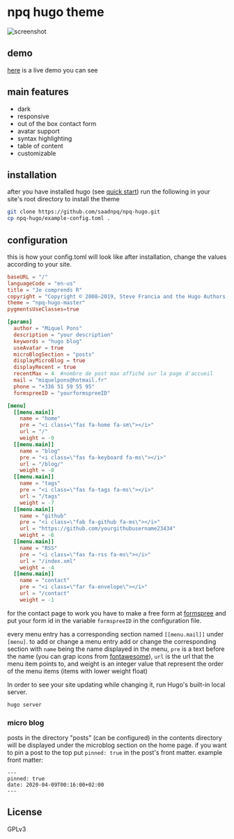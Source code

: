 # npq hugo theme

![screenshot](https://raw.githubusercontent.com/saadnpq/npq-hugo/master/images/screenshot.png "screenshot")

## demo
[here](https://themes.gohugo.io/theme/npq-hugo/) is a live demo you can see

## main features
- dark
- responsive
- out of the box contact form
- avatar support
- syntax highlighting
- table of content
- customizable

## installation
after you have installed hugo (see [quick start](https://gohugo.io/getting-started/quick-start/)) run the following in your site's root directory to install the theme

```sh
git clone https://github.com/saadnpq/npq-hugo.git
cp npq-hugo/example-config.toml .
```

## configuration 
this is how your config.toml will look like after installation, change the values according to your site. 

```toml
baseURL = "/"
languageCode = "en-us"
title = "Je comprends R"
copyright = "Copyright © 2008–2019, Steve Francia and the Hugo Authors; all rights reserved."
theme = "npq-hugo-master"
pygmentsUseClasses=true

[params]
  author = "Miquel Pons"
  description = "your description"
  keywords = "hugo blog"
  useAvatar = true
  microBlogSection = "posts"
  displayMicroBlog = true
  displayRecent = true
  recentMax = 4  #nombre de post max affiché sur la page d'accueil
  mail = "miquelpons@hotmail.fr"
  phone = "+336 51 59 55 95"
  formspreeID = "yourformspreeID"

[menu]
  [[menu.main]]
    name = "home"
    pre = "<i class=\"fas fa-home fa-sm\"></i>"
    url = "/"
    weight = -9 
  [[menu.main]]
    name = "blog"
    pre = "<i class=\"fas fa-keyboard fa-ms\"></i>"
    url = "/blog/"
    weight = -8
  [[menu.main]]
    name = "tags"
    pre = "<i class=\"fas fa-tags fa-ms\"></i>"
    url = "/tags"
    weight = -7 
  [[menu.main]]
    name = "github"
    pre = "<i class=\"fab fa-github fa-ms\"></i>"
    url = "https://github.com/yourgithubusername23434"
    weight = -6 
  [[menu.main]]
    name = "RSS"
    pre = "<i class=\"fas fa-rss fa-ms\"></i>"
    url = "/index.xml"
    weight = -4 
  [[menu.main]]
    name = "contact"
    pre = "<i class=\"far fa-envelope\"></i>"
    url = "/contact"
    weight = -1 

```
for the contact page to work you have to make a free form at [formspree](https://formspree.io/) and put your form id in the variable `formspreeID` in the configuration file.

every menu entry has a corresponding section named `[[menu.mail]]` under `[menu]`. to add or change a menu entry add or change the corresponding section with `name` being the name displayed in the menu, `pre` is a text before the name (you can grap icons from [fontawesome](https://fontawesome.com/)), `url` is the url that the menu item points to, and weight is an integer value that represent the order of the menu items (items with lower weight float)

In order to see your site updating while changing it, run Hugo's built-in local server.

```sh
hugo server
```

### micro blog
posts in the directory "posts" (can be configured) in the contents directory will be displayed under the microblog section on the home page. if you want to pin a post to the top put `pinned: true` in the post's front matter.
example front matter: 
```
---
pinned: true
date: 2020-04-09T00:16:00+02:00
---
```

## License
GPLv3

